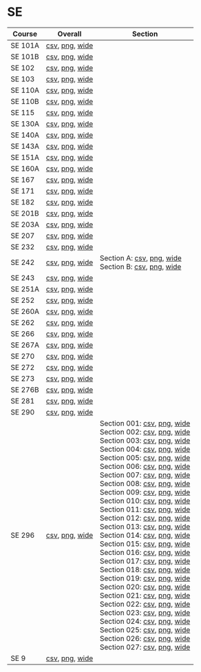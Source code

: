 # SE

| Course | Overall | Section |
| ------ | ------- | ------- |
| SE 101A | [csv](https://github.com/UCSD-Historical-Enrollment-Data/2025Winter/blob/main/overall/SE%20101A.csv), [png](https://raw.githubusercontent.com/UCSD-Historical-Enrollment-Data/2025Winter/main/plot_overall/SE%20101A.png), [wide](https://raw.githubusercontent.com/UCSD-Historical-Enrollment-Data/2025Winter/main/plot_overall_wide/SE%20101A.png) |  |
| SE 101B | [csv](https://github.com/UCSD-Historical-Enrollment-Data/2025Winter/blob/main/overall/SE%20101B.csv), [png](https://raw.githubusercontent.com/UCSD-Historical-Enrollment-Data/2025Winter/main/plot_overall/SE%20101B.png), [wide](https://raw.githubusercontent.com/UCSD-Historical-Enrollment-Data/2025Winter/main/plot_overall_wide/SE%20101B.png) |  |
| SE 102 | [csv](https://github.com/UCSD-Historical-Enrollment-Data/2025Winter/blob/main/overall/SE%20102.csv), [png](https://raw.githubusercontent.com/UCSD-Historical-Enrollment-Data/2025Winter/main/plot_overall/SE%20102.png), [wide](https://raw.githubusercontent.com/UCSD-Historical-Enrollment-Data/2025Winter/main/plot_overall_wide/SE%20102.png) |  |
| SE 103 | [csv](https://github.com/UCSD-Historical-Enrollment-Data/2025Winter/blob/main/overall/SE%20103.csv), [png](https://raw.githubusercontent.com/UCSD-Historical-Enrollment-Data/2025Winter/main/plot_overall/SE%20103.png), [wide](https://raw.githubusercontent.com/UCSD-Historical-Enrollment-Data/2025Winter/main/plot_overall_wide/SE%20103.png) |  |
| SE 110A | [csv](https://github.com/UCSD-Historical-Enrollment-Data/2025Winter/blob/main/overall/SE%20110A.csv), [png](https://raw.githubusercontent.com/UCSD-Historical-Enrollment-Data/2025Winter/main/plot_overall/SE%20110A.png), [wide](https://raw.githubusercontent.com/UCSD-Historical-Enrollment-Data/2025Winter/main/plot_overall_wide/SE%20110A.png) |  |
| SE 110B | [csv](https://github.com/UCSD-Historical-Enrollment-Data/2025Winter/blob/main/overall/SE%20110B.csv), [png](https://raw.githubusercontent.com/UCSD-Historical-Enrollment-Data/2025Winter/main/plot_overall/SE%20110B.png), [wide](https://raw.githubusercontent.com/UCSD-Historical-Enrollment-Data/2025Winter/main/plot_overall_wide/SE%20110B.png) |  |
| SE 115 | [csv](https://github.com/UCSD-Historical-Enrollment-Data/2025Winter/blob/main/overall/SE%20115.csv), [png](https://raw.githubusercontent.com/UCSD-Historical-Enrollment-Data/2025Winter/main/plot_overall/SE%20115.png), [wide](https://raw.githubusercontent.com/UCSD-Historical-Enrollment-Data/2025Winter/main/plot_overall_wide/SE%20115.png) |  |
| SE 130A | [csv](https://github.com/UCSD-Historical-Enrollment-Data/2025Winter/blob/main/overall/SE%20130A.csv), [png](https://raw.githubusercontent.com/UCSD-Historical-Enrollment-Data/2025Winter/main/plot_overall/SE%20130A.png), [wide](https://raw.githubusercontent.com/UCSD-Historical-Enrollment-Data/2025Winter/main/plot_overall_wide/SE%20130A.png) |  |
| SE 140A | [csv](https://github.com/UCSD-Historical-Enrollment-Data/2025Winter/blob/main/overall/SE%20140A.csv), [png](https://raw.githubusercontent.com/UCSD-Historical-Enrollment-Data/2025Winter/main/plot_overall/SE%20140A.png), [wide](https://raw.githubusercontent.com/UCSD-Historical-Enrollment-Data/2025Winter/main/plot_overall_wide/SE%20140A.png) |  |
| SE 143A | [csv](https://github.com/UCSD-Historical-Enrollment-Data/2025Winter/blob/main/overall/SE%20143A.csv), [png](https://raw.githubusercontent.com/UCSD-Historical-Enrollment-Data/2025Winter/main/plot_overall/SE%20143A.png), [wide](https://raw.githubusercontent.com/UCSD-Historical-Enrollment-Data/2025Winter/main/plot_overall_wide/SE%20143A.png) |  |
| SE 151A | [csv](https://github.com/UCSD-Historical-Enrollment-Data/2025Winter/blob/main/overall/SE%20151A.csv), [png](https://raw.githubusercontent.com/UCSD-Historical-Enrollment-Data/2025Winter/main/plot_overall/SE%20151A.png), [wide](https://raw.githubusercontent.com/UCSD-Historical-Enrollment-Data/2025Winter/main/plot_overall_wide/SE%20151A.png) |  |
| SE 160A | [csv](https://github.com/UCSD-Historical-Enrollment-Data/2025Winter/blob/main/overall/SE%20160A.csv), [png](https://raw.githubusercontent.com/UCSD-Historical-Enrollment-Data/2025Winter/main/plot_overall/SE%20160A.png), [wide](https://raw.githubusercontent.com/UCSD-Historical-Enrollment-Data/2025Winter/main/plot_overall_wide/SE%20160A.png) |  |
| SE 167 | [csv](https://github.com/UCSD-Historical-Enrollment-Data/2025Winter/blob/main/overall/SE%20167.csv), [png](https://raw.githubusercontent.com/UCSD-Historical-Enrollment-Data/2025Winter/main/plot_overall/SE%20167.png), [wide](https://raw.githubusercontent.com/UCSD-Historical-Enrollment-Data/2025Winter/main/plot_overall_wide/SE%20167.png) |  |
| SE 171 | [csv](https://github.com/UCSD-Historical-Enrollment-Data/2025Winter/blob/main/overall/SE%20171.csv), [png](https://raw.githubusercontent.com/UCSD-Historical-Enrollment-Data/2025Winter/main/plot_overall/SE%20171.png), [wide](https://raw.githubusercontent.com/UCSD-Historical-Enrollment-Data/2025Winter/main/plot_overall_wide/SE%20171.png) |  |
| SE 182 | [csv](https://github.com/UCSD-Historical-Enrollment-Data/2025Winter/blob/main/overall/SE%20182.csv), [png](https://raw.githubusercontent.com/UCSD-Historical-Enrollment-Data/2025Winter/main/plot_overall/SE%20182.png), [wide](https://raw.githubusercontent.com/UCSD-Historical-Enrollment-Data/2025Winter/main/plot_overall_wide/SE%20182.png) |  |
| SE 201B | [csv](https://github.com/UCSD-Historical-Enrollment-Data/2025Winter/blob/main/overall/SE%20201B.csv), [png](https://raw.githubusercontent.com/UCSD-Historical-Enrollment-Data/2025Winter/main/plot_overall/SE%20201B.png), [wide](https://raw.githubusercontent.com/UCSD-Historical-Enrollment-Data/2025Winter/main/plot_overall_wide/SE%20201B.png) |  |
| SE 203A | [csv](https://github.com/UCSD-Historical-Enrollment-Data/2025Winter/blob/main/overall/SE%20203A.csv), [png](https://raw.githubusercontent.com/UCSD-Historical-Enrollment-Data/2025Winter/main/plot_overall/SE%20203A.png), [wide](https://raw.githubusercontent.com/UCSD-Historical-Enrollment-Data/2025Winter/main/plot_overall_wide/SE%20203A.png) |  |
| SE 207 | [csv](https://github.com/UCSD-Historical-Enrollment-Data/2025Winter/blob/main/overall/SE%20207.csv), [png](https://raw.githubusercontent.com/UCSD-Historical-Enrollment-Data/2025Winter/main/plot_overall/SE%20207.png), [wide](https://raw.githubusercontent.com/UCSD-Historical-Enrollment-Data/2025Winter/main/plot_overall_wide/SE%20207.png) |  |
| SE 232 | [csv](https://github.com/UCSD-Historical-Enrollment-Data/2025Winter/blob/main/overall/SE%20232.csv), [png](https://raw.githubusercontent.com/UCSD-Historical-Enrollment-Data/2025Winter/main/plot_overall/SE%20232.png), [wide](https://raw.githubusercontent.com/UCSD-Historical-Enrollment-Data/2025Winter/main/plot_overall_wide/SE%20232.png) |  |
| SE 242 | [csv](https://github.com/UCSD-Historical-Enrollment-Data/2025Winter/blob/main/overall/SE%20242.csv), [png](https://raw.githubusercontent.com/UCSD-Historical-Enrollment-Data/2025Winter/main/plot_overall/SE%20242.png), [wide](https://raw.githubusercontent.com/UCSD-Historical-Enrollment-Data/2025Winter/main/plot_overall_wide/SE%20242.png) | Section A: [csv](https://github.com/UCSD-Historical-Enrollment-Data/2025Winter/blob/main/section/SE%20242_A.csv), [png](https://raw.githubusercontent.com/UCSD-Historical-Enrollment-Data/2025Winter/main/plot_section/SE%20242_A.png), [wide](https://raw.githubusercontent.com/UCSD-Historical-Enrollment-Data/2025Winter/main/plot_section_wide/SE%20242_A.png)<br>Section B: [csv](https://github.com/UCSD-Historical-Enrollment-Data/2025Winter/blob/main/section/SE%20242_B.csv), [png](https://raw.githubusercontent.com/UCSD-Historical-Enrollment-Data/2025Winter/main/plot_section/SE%20242_B.png), [wide](https://raw.githubusercontent.com/UCSD-Historical-Enrollment-Data/2025Winter/main/plot_section_wide/SE%20242_B.png) |
| SE 243 | [csv](https://github.com/UCSD-Historical-Enrollment-Data/2025Winter/blob/main/overall/SE%20243.csv), [png](https://raw.githubusercontent.com/UCSD-Historical-Enrollment-Data/2025Winter/main/plot_overall/SE%20243.png), [wide](https://raw.githubusercontent.com/UCSD-Historical-Enrollment-Data/2025Winter/main/plot_overall_wide/SE%20243.png) |  |
| SE 251A | [csv](https://github.com/UCSD-Historical-Enrollment-Data/2025Winter/blob/main/overall/SE%20251A.csv), [png](https://raw.githubusercontent.com/UCSD-Historical-Enrollment-Data/2025Winter/main/plot_overall/SE%20251A.png), [wide](https://raw.githubusercontent.com/UCSD-Historical-Enrollment-Data/2025Winter/main/plot_overall_wide/SE%20251A.png) |  |
| SE 252 | [csv](https://github.com/UCSD-Historical-Enrollment-Data/2025Winter/blob/main/overall/SE%20252.csv), [png](https://raw.githubusercontent.com/UCSD-Historical-Enrollment-Data/2025Winter/main/plot_overall/SE%20252.png), [wide](https://raw.githubusercontent.com/UCSD-Historical-Enrollment-Data/2025Winter/main/plot_overall_wide/SE%20252.png) |  |
| SE 260A | [csv](https://github.com/UCSD-Historical-Enrollment-Data/2025Winter/blob/main/overall/SE%20260A.csv), [png](https://raw.githubusercontent.com/UCSD-Historical-Enrollment-Data/2025Winter/main/plot_overall/SE%20260A.png), [wide](https://raw.githubusercontent.com/UCSD-Historical-Enrollment-Data/2025Winter/main/plot_overall_wide/SE%20260A.png) |  |
| SE 262 | [csv](https://github.com/UCSD-Historical-Enrollment-Data/2025Winter/blob/main/overall/SE%20262.csv), [png](https://raw.githubusercontent.com/UCSD-Historical-Enrollment-Data/2025Winter/main/plot_overall/SE%20262.png), [wide](https://raw.githubusercontent.com/UCSD-Historical-Enrollment-Data/2025Winter/main/plot_overall_wide/SE%20262.png) |  |
| SE 266 | [csv](https://github.com/UCSD-Historical-Enrollment-Data/2025Winter/blob/main/overall/SE%20266.csv), [png](https://raw.githubusercontent.com/UCSD-Historical-Enrollment-Data/2025Winter/main/plot_overall/SE%20266.png), [wide](https://raw.githubusercontent.com/UCSD-Historical-Enrollment-Data/2025Winter/main/plot_overall_wide/SE%20266.png) |  |
| SE 267A | [csv](https://github.com/UCSD-Historical-Enrollment-Data/2025Winter/blob/main/overall/SE%20267A.csv), [png](https://raw.githubusercontent.com/UCSD-Historical-Enrollment-Data/2025Winter/main/plot_overall/SE%20267A.png), [wide](https://raw.githubusercontent.com/UCSD-Historical-Enrollment-Data/2025Winter/main/plot_overall_wide/SE%20267A.png) |  |
| SE 270 | [csv](https://github.com/UCSD-Historical-Enrollment-Data/2025Winter/blob/main/overall/SE%20270.csv), [png](https://raw.githubusercontent.com/UCSD-Historical-Enrollment-Data/2025Winter/main/plot_overall/SE%20270.png), [wide](https://raw.githubusercontent.com/UCSD-Historical-Enrollment-Data/2025Winter/main/plot_overall_wide/SE%20270.png) |  |
| SE 272 | [csv](https://github.com/UCSD-Historical-Enrollment-Data/2025Winter/blob/main/overall/SE%20272.csv), [png](https://raw.githubusercontent.com/UCSD-Historical-Enrollment-Data/2025Winter/main/plot_overall/SE%20272.png), [wide](https://raw.githubusercontent.com/UCSD-Historical-Enrollment-Data/2025Winter/main/plot_overall_wide/SE%20272.png) |  |
| SE 273 | [csv](https://github.com/UCSD-Historical-Enrollment-Data/2025Winter/blob/main/overall/SE%20273.csv), [png](https://raw.githubusercontent.com/UCSD-Historical-Enrollment-Data/2025Winter/main/plot_overall/SE%20273.png), [wide](https://raw.githubusercontent.com/UCSD-Historical-Enrollment-Data/2025Winter/main/plot_overall_wide/SE%20273.png) |  |
| SE 276B | [csv](https://github.com/UCSD-Historical-Enrollment-Data/2025Winter/blob/main/overall/SE%20276B.csv), [png](https://raw.githubusercontent.com/UCSD-Historical-Enrollment-Data/2025Winter/main/plot_overall/SE%20276B.png), [wide](https://raw.githubusercontent.com/UCSD-Historical-Enrollment-Data/2025Winter/main/plot_overall_wide/SE%20276B.png) |  |
| SE 281 | [csv](https://github.com/UCSD-Historical-Enrollment-Data/2025Winter/blob/main/overall/SE%20281.csv), [png](https://raw.githubusercontent.com/UCSD-Historical-Enrollment-Data/2025Winter/main/plot_overall/SE%20281.png), [wide](https://raw.githubusercontent.com/UCSD-Historical-Enrollment-Data/2025Winter/main/plot_overall_wide/SE%20281.png) |  |
| SE 290 | [csv](https://github.com/UCSD-Historical-Enrollment-Data/2025Winter/blob/main/overall/SE%20290.csv), [png](https://raw.githubusercontent.com/UCSD-Historical-Enrollment-Data/2025Winter/main/plot_overall/SE%20290.png), [wide](https://raw.githubusercontent.com/UCSD-Historical-Enrollment-Data/2025Winter/main/plot_overall_wide/SE%20290.png) |  |
| SE 296 | [csv](https://github.com/UCSD-Historical-Enrollment-Data/2025Winter/blob/main/overall/SE%20296.csv), [png](https://raw.githubusercontent.com/UCSD-Historical-Enrollment-Data/2025Winter/main/plot_overall/SE%20296.png), [wide](https://raw.githubusercontent.com/UCSD-Historical-Enrollment-Data/2025Winter/main/plot_overall_wide/SE%20296.png) | Section 001: [csv](https://github.com/UCSD-Historical-Enrollment-Data/2025Winter/blob/main/section/SE%20296_001.csv), [png](https://raw.githubusercontent.com/UCSD-Historical-Enrollment-Data/2025Winter/main/plot_section/SE%20296_001.png), [wide](https://raw.githubusercontent.com/UCSD-Historical-Enrollment-Data/2025Winter/main/plot_section_wide/SE%20296_001.png)<br>Section 002: [csv](https://github.com/UCSD-Historical-Enrollment-Data/2025Winter/blob/main/section/SE%20296_002.csv), [png](https://raw.githubusercontent.com/UCSD-Historical-Enrollment-Data/2025Winter/main/plot_section/SE%20296_002.png), [wide](https://raw.githubusercontent.com/UCSD-Historical-Enrollment-Data/2025Winter/main/plot_section_wide/SE%20296_002.png)<br>Section 003: [csv](https://github.com/UCSD-Historical-Enrollment-Data/2025Winter/blob/main/section/SE%20296_003.csv), [png](https://raw.githubusercontent.com/UCSD-Historical-Enrollment-Data/2025Winter/main/plot_section/SE%20296_003.png), [wide](https://raw.githubusercontent.com/UCSD-Historical-Enrollment-Data/2025Winter/main/plot_section_wide/SE%20296_003.png)<br>Section 004: [csv](https://github.com/UCSD-Historical-Enrollment-Data/2025Winter/blob/main/section/SE%20296_004.csv), [png](https://raw.githubusercontent.com/UCSD-Historical-Enrollment-Data/2025Winter/main/plot_section/SE%20296_004.png), [wide](https://raw.githubusercontent.com/UCSD-Historical-Enrollment-Data/2025Winter/main/plot_section_wide/SE%20296_004.png)<br>Section 005: [csv](https://github.com/UCSD-Historical-Enrollment-Data/2025Winter/blob/main/section/SE%20296_005.csv), [png](https://raw.githubusercontent.com/UCSD-Historical-Enrollment-Data/2025Winter/main/plot_section/SE%20296_005.png), [wide](https://raw.githubusercontent.com/UCSD-Historical-Enrollment-Data/2025Winter/main/plot_section_wide/SE%20296_005.png)<br>Section 006: [csv](https://github.com/UCSD-Historical-Enrollment-Data/2025Winter/blob/main/section/SE%20296_006.csv), [png](https://raw.githubusercontent.com/UCSD-Historical-Enrollment-Data/2025Winter/main/plot_section/SE%20296_006.png), [wide](https://raw.githubusercontent.com/UCSD-Historical-Enrollment-Data/2025Winter/main/plot_section_wide/SE%20296_006.png)<br>Section 007: [csv](https://github.com/UCSD-Historical-Enrollment-Data/2025Winter/blob/main/section/SE%20296_007.csv), [png](https://raw.githubusercontent.com/UCSD-Historical-Enrollment-Data/2025Winter/main/plot_section/SE%20296_007.png), [wide](https://raw.githubusercontent.com/UCSD-Historical-Enrollment-Data/2025Winter/main/plot_section_wide/SE%20296_007.png)<br>Section 008: [csv](https://github.com/UCSD-Historical-Enrollment-Data/2025Winter/blob/main/section/SE%20296_008.csv), [png](https://raw.githubusercontent.com/UCSD-Historical-Enrollment-Data/2025Winter/main/plot_section/SE%20296_008.png), [wide](https://raw.githubusercontent.com/UCSD-Historical-Enrollment-Data/2025Winter/main/plot_section_wide/SE%20296_008.png)<br>Section 009: [csv](https://github.com/UCSD-Historical-Enrollment-Data/2025Winter/blob/main/section/SE%20296_009.csv), [png](https://raw.githubusercontent.com/UCSD-Historical-Enrollment-Data/2025Winter/main/plot_section/SE%20296_009.png), [wide](https://raw.githubusercontent.com/UCSD-Historical-Enrollment-Data/2025Winter/main/plot_section_wide/SE%20296_009.png)<br>Section 010: [csv](https://github.com/UCSD-Historical-Enrollment-Data/2025Winter/blob/main/section/SE%20296_010.csv), [png](https://raw.githubusercontent.com/UCSD-Historical-Enrollment-Data/2025Winter/main/plot_section/SE%20296_010.png), [wide](https://raw.githubusercontent.com/UCSD-Historical-Enrollment-Data/2025Winter/main/plot_section_wide/SE%20296_010.png)<br>Section 011: [csv](https://github.com/UCSD-Historical-Enrollment-Data/2025Winter/blob/main/section/SE%20296_011.csv), [png](https://raw.githubusercontent.com/UCSD-Historical-Enrollment-Data/2025Winter/main/plot_section/SE%20296_011.png), [wide](https://raw.githubusercontent.com/UCSD-Historical-Enrollment-Data/2025Winter/main/plot_section_wide/SE%20296_011.png)<br>Section 012: [csv](https://github.com/UCSD-Historical-Enrollment-Data/2025Winter/blob/main/section/SE%20296_012.csv), [png](https://raw.githubusercontent.com/UCSD-Historical-Enrollment-Data/2025Winter/main/plot_section/SE%20296_012.png), [wide](https://raw.githubusercontent.com/UCSD-Historical-Enrollment-Data/2025Winter/main/plot_section_wide/SE%20296_012.png)<br>Section 013: [csv](https://github.com/UCSD-Historical-Enrollment-Data/2025Winter/blob/main/section/SE%20296_013.csv), [png](https://raw.githubusercontent.com/UCSD-Historical-Enrollment-Data/2025Winter/main/plot_section/SE%20296_013.png), [wide](https://raw.githubusercontent.com/UCSD-Historical-Enrollment-Data/2025Winter/main/plot_section_wide/SE%20296_013.png)<br>Section 014: [csv](https://github.com/UCSD-Historical-Enrollment-Data/2025Winter/blob/main/section/SE%20296_014.csv), [png](https://raw.githubusercontent.com/UCSD-Historical-Enrollment-Data/2025Winter/main/plot_section/SE%20296_014.png), [wide](https://raw.githubusercontent.com/UCSD-Historical-Enrollment-Data/2025Winter/main/plot_section_wide/SE%20296_014.png)<br>Section 015: [csv](https://github.com/UCSD-Historical-Enrollment-Data/2025Winter/blob/main/section/SE%20296_015.csv), [png](https://raw.githubusercontent.com/UCSD-Historical-Enrollment-Data/2025Winter/main/plot_section/SE%20296_015.png), [wide](https://raw.githubusercontent.com/UCSD-Historical-Enrollment-Data/2025Winter/main/plot_section_wide/SE%20296_015.png)<br>Section 016: [csv](https://github.com/UCSD-Historical-Enrollment-Data/2025Winter/blob/main/section/SE%20296_016.csv), [png](https://raw.githubusercontent.com/UCSD-Historical-Enrollment-Data/2025Winter/main/plot_section/SE%20296_016.png), [wide](https://raw.githubusercontent.com/UCSD-Historical-Enrollment-Data/2025Winter/main/plot_section_wide/SE%20296_016.png)<br>Section 017: [csv](https://github.com/UCSD-Historical-Enrollment-Data/2025Winter/blob/main/section/SE%20296_017.csv), [png](https://raw.githubusercontent.com/UCSD-Historical-Enrollment-Data/2025Winter/main/plot_section/SE%20296_017.png), [wide](https://raw.githubusercontent.com/UCSD-Historical-Enrollment-Data/2025Winter/main/plot_section_wide/SE%20296_017.png)<br>Section 018: [csv](https://github.com/UCSD-Historical-Enrollment-Data/2025Winter/blob/main/section/SE%20296_018.csv), [png](https://raw.githubusercontent.com/UCSD-Historical-Enrollment-Data/2025Winter/main/plot_section/SE%20296_018.png), [wide](https://raw.githubusercontent.com/UCSD-Historical-Enrollment-Data/2025Winter/main/plot_section_wide/SE%20296_018.png)<br>Section 019: [csv](https://github.com/UCSD-Historical-Enrollment-Data/2025Winter/blob/main/section/SE%20296_019.csv), [png](https://raw.githubusercontent.com/UCSD-Historical-Enrollment-Data/2025Winter/main/plot_section/SE%20296_019.png), [wide](https://raw.githubusercontent.com/UCSD-Historical-Enrollment-Data/2025Winter/main/plot_section_wide/SE%20296_019.png)<br>Section 020: [csv](https://github.com/UCSD-Historical-Enrollment-Data/2025Winter/blob/main/section/SE%20296_020.csv), [png](https://raw.githubusercontent.com/UCSD-Historical-Enrollment-Data/2025Winter/main/plot_section/SE%20296_020.png), [wide](https://raw.githubusercontent.com/UCSD-Historical-Enrollment-Data/2025Winter/main/plot_section_wide/SE%20296_020.png)<br>Section 021: [csv](https://github.com/UCSD-Historical-Enrollment-Data/2025Winter/blob/main/section/SE%20296_021.csv), [png](https://raw.githubusercontent.com/UCSD-Historical-Enrollment-Data/2025Winter/main/plot_section/SE%20296_021.png), [wide](https://raw.githubusercontent.com/UCSD-Historical-Enrollment-Data/2025Winter/main/plot_section_wide/SE%20296_021.png)<br>Section 022: [csv](https://github.com/UCSD-Historical-Enrollment-Data/2025Winter/blob/main/section/SE%20296_022.csv), [png](https://raw.githubusercontent.com/UCSD-Historical-Enrollment-Data/2025Winter/main/plot_section/SE%20296_022.png), [wide](https://raw.githubusercontent.com/UCSD-Historical-Enrollment-Data/2025Winter/main/plot_section_wide/SE%20296_022.png)<br>Section 023: [csv](https://github.com/UCSD-Historical-Enrollment-Data/2025Winter/blob/main/section/SE%20296_023.csv), [png](https://raw.githubusercontent.com/UCSD-Historical-Enrollment-Data/2025Winter/main/plot_section/SE%20296_023.png), [wide](https://raw.githubusercontent.com/UCSD-Historical-Enrollment-Data/2025Winter/main/plot_section_wide/SE%20296_023.png)<br>Section 024: [csv](https://github.com/UCSD-Historical-Enrollment-Data/2025Winter/blob/main/section/SE%20296_024.csv), [png](https://raw.githubusercontent.com/UCSD-Historical-Enrollment-Data/2025Winter/main/plot_section/SE%20296_024.png), [wide](https://raw.githubusercontent.com/UCSD-Historical-Enrollment-Data/2025Winter/main/plot_section_wide/SE%20296_024.png)<br>Section 025: [csv](https://github.com/UCSD-Historical-Enrollment-Data/2025Winter/blob/main/section/SE%20296_025.csv), [png](https://raw.githubusercontent.com/UCSD-Historical-Enrollment-Data/2025Winter/main/plot_section/SE%20296_025.png), [wide](https://raw.githubusercontent.com/UCSD-Historical-Enrollment-Data/2025Winter/main/plot_section_wide/SE%20296_025.png)<br>Section 026: [csv](https://github.com/UCSD-Historical-Enrollment-Data/2025Winter/blob/main/section/SE%20296_026.csv), [png](https://raw.githubusercontent.com/UCSD-Historical-Enrollment-Data/2025Winter/main/plot_section/SE%20296_026.png), [wide](https://raw.githubusercontent.com/UCSD-Historical-Enrollment-Data/2025Winter/main/plot_section_wide/SE%20296_026.png)<br>Section 027: [csv](https://github.com/UCSD-Historical-Enrollment-Data/2025Winter/blob/main/section/SE%20296_027.csv), [png](https://raw.githubusercontent.com/UCSD-Historical-Enrollment-Data/2025Winter/main/plot_section/SE%20296_027.png), [wide](https://raw.githubusercontent.com/UCSD-Historical-Enrollment-Data/2025Winter/main/plot_section_wide/SE%20296_027.png) |
| SE 9 | [csv](https://github.com/UCSD-Historical-Enrollment-Data/2025Winter/blob/main/overall/SE%209.csv), [png](https://raw.githubusercontent.com/UCSD-Historical-Enrollment-Data/2025Winter/main/plot_overall/SE%209.png), [wide](https://raw.githubusercontent.com/UCSD-Historical-Enrollment-Data/2025Winter/main/plot_overall_wide/SE%209.png) |  |
